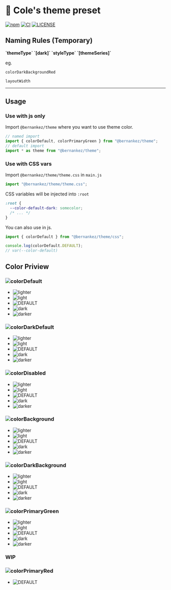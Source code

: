 # 🎨 Cole's theme preset

[![npm](https://img.shields.io/npm/v/@bernankez/theme?color=green&label=npm)](https://www.npmjs.com/package/@bernankez/theme)
[![CI](https://github.com/Bernankez/theme/workflows/CI/badge.svg)](https://github.com/Bernankez/theme/actions)
[![LICENSE](https://shields.io/github/license/Bernankez/visitor-badge)](https://github.com/Bernankez/visitor-badge/blob/master/LICENSE)

## Naming Rules (Temporary)

**&#96;themeType&#96; &#96;[dark]&#96; &#96;styleType&#96; &#96;[themeSeries]&#96;**

eg.

`colorDarkBackgroundRed`

`layoutWidth`

---

## Usage

### Use with js only

Import `@bernankez/theme` where you want to use theme color.

```js
// named import
import { colorDefault, colorPrimaryGreen } from "@bernankez/theme";
// default import
import * as theme from "@bernankez/theme";
```

### Use with CSS vars

Import `@bernankez/theme/theme.css` in `main.js`
```js
import "@bernankez/theme/theme.css";
```

CSS variables will be injected into `:root`

```css
:root {
  --color-default-dark: somecolor;
  /* ... */
}
```

You can also use in js.

```js
import { colorDefault } from "@bernankez/theme/css";

console.log(colorDefault.DEFAULT);
// var(--color-default)
```

## Color Priview

### ![colorDefault](https://img.shields.io/badge/-colorDefault-%2327272A)

- ![lighter](https://img.shields.io/badge/-lighter-%23D4D4D8)
- ![light](https://img.shields.io/badge/-light-%2371717A)
- ![DEFAULT](https://img.shields.io/badge/-DEFAULT-%2327272A)
- ![dark](https://img.shields.io/badge/-dark-%2318181B)
- ![darker](https://img.shields.io/badge/-darker-%23000000)

### ![colorDarkDefault](https://img.shields.io/badge/-colorDarkDefault-%23fffbf0)

- ![lighter](https://img.shields.io/badge/-lighter-%23ffffff)
- ![light](https://img.shields.io/badge/-light-%23fafafa)
- ![DEFAULT](https://img.shields.io/badge/-DEFAULT-%23fffbf0)
- ![dark](https://img.shields.io/badge/-dark-%23fafaf9)
- ![darker](https://img.shields.io/badge/-darker-%23fafaf9)

### ![colorDisabled](https://img.shields.io/badge/-colorDisabled-%23d4d4d4)

- ![lighter](https://img.shields.io/badge/-lighter-%23f5f5f5)
- ![light](https://img.shields.io/badge/-light-%23e5e5e5)
- ![DEFAULT](https://img.shields.io/badge/-DEFAULT-%23d4d4d4)
- ![dark](https://img.shields.io/badge/-dark-%23a3a3a3)
- ![darker](https://img.shields.io/badge/-darker-%23737373)

### ![colorBackground](https://img.shields.io/badge/-colorBackground-%23f5f5f5)

- ![lighter](https://img.shields.io/badge/-lighter-%23ffffff)
- ![light](https://img.shields.io/badge/-light-%23fafafa)
- ![DEFAULT](https://img.shields.io/badge/-DEFAULT-%23f5f5f5)
- ![dark](https://img.shields.io/badge/-dark-%23e5e5e5)
- ![darker](https://img.shields.io/badge/-darker-%23d4d4d4)

### ![colorDarkBackground](https://img.shields.io/badge/-colorDarkBackground-%2327272a)

- ![lighter](https://img.shields.io/badge/-lighter-%2352525b)
- ![light](https://img.shields.io/badge/-light-%233f3f46)
- ![DEFAULT](https://img.shields.io/badge/-DEFAULT-%2327272a)
- ![dark](https://img.shields.io/badge/-dark-%2310101b)
- ![darker](https://img.shields.io/badge/-darker-%23000000)

### ![colorPrimaryGreen](https://img.shields.io/badge/-colorPrimaryGreen-%2318a058)

- ![lighter](https://img.shields.io/badge/-lighter-%2336ad6a)
- ![light](https://img.shields.io/badge/-light-%2336ad6a)
- ![DEFAULT](https://img.shields.io/badge/-DEFAULT-%2318a058)
- ![dark](https://img.shields.io/badge/-dark-%230c7a43)
- ![darker](https://img.shields.io/badge/-darker-%230c7a43)

### WIP

### ![colorPrimaryRed](https://img.shields.io/badge/-colorPrimaryRed-%23c14344)

<!-- - ![lighter](https://img.shields.io/badge/-lighter-%2336ad6a)
- ![light](https://img.shields.io/badge/-light-%2336ad6a) -->
- ![DEFAULT](https://img.shields.io/badge/-DEFAULT-%23c14344)
<!-- - ![dark](https://img.shields.io/badge/-dark-%230c7a43)
- ![darker](https://img.shields.io/badge/-darker-%230c7a43) -->
